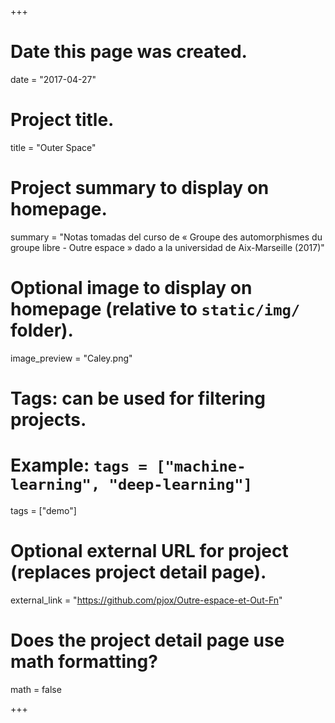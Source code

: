 +++
# Date this page was created.
date = "2017-04-27"

# Project title.
title = "Outer Space"

# Project summary to display on homepage.
summary = "Notas tomadas del curso de « Groupe des automorphismes du groupe libre - Outre espace » dado a la universidad de Aix-Marseille (2017)"

# Optional image to display on homepage (relative to `static/img/` folder).
image_preview = "Caley.png"

# Tags: can be used for filtering projects.
# Example: `tags = ["machine-learning", "deep-learning"]`
tags = ["demo"]

# Optional external URL for project (replaces project detail page).
external_link = "https://github.com/pjox/Outre-espace-et-Out-Fn"

# Does the project detail page use math formatting?
math = false

+++

